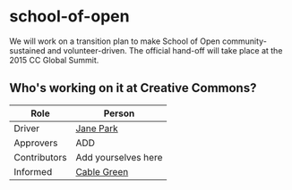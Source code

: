 # school-of-open
We will work on a transition plan to make School of Open community-sustained and volunteer-driven. The official hand-off will take place at the 2015 CC Global Summit. 

## Who's working on it at Creative Commons?

| Role  | Person |
| ------------- | ------------- |
| Driver  | [Jane Park](https://github.com/janeatcc)  |
| Approvers  | ADD  |
| Contributors | Add yourselves here |
| Informed | [Cable Green](https://github.com/cablegreen) |
